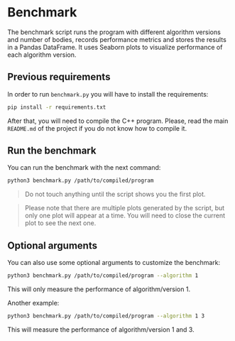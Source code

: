 # Benchmark
The benchmark script runs the program with different algorithm versions and number of bodies, records performance metrics and stores the results in a Pandas DataFrame. It uses Seaborn plots to visualize performance of each algorithm version.

## Previous requirements

In order to run `benchmark.py` you will have to install the requirements:
```bash
pip install -r requirements.txt
```

After that, you will need to compile the C++ program. Please, read the main `README.md` of the project if you do not know how to compile it.

## Run the benchmark
You can run the benchmark with the next command:
```bash
python3 benchmark.py /path/to/compiled/program 
```
> Do not touch anything until the script shows you the first plot.  

> Please note that there are multiple plots generated by the script, but only one plot will appear at a time. You will need to close the current plot to see the next one.

## Optional arguments
You can also use some optional arguments to customize the benchmark:
```bash
python3 benchmark.py /path/to/compiled/program --algorithm 1
```

This will only measure the performance of algorithm/version 1.

Another example:
```bash
python3 benchmark.py /path/to/compiled/program --algorithm 1 3
```
This will measure the performance of algorithm/version 1 and 3.
